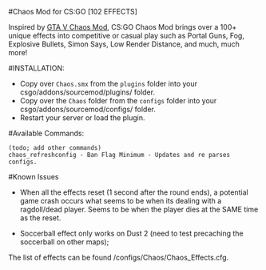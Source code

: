 #Chaos Mod for CS:GO [102 EFFECTS]

Inspired by [GTA V Chaos Mod](https://www.gta5-mods.com/scripts/chaos-mod-v-beta), CS:GO Chaos Mod brings over a 100+ unique effects into competitive or casual play such as Portal Guns, Fog, Explosive Bullets, Simon Says, Low Render Distance, and much, much more!


#INSTALLATION:
- Copy over `Chaos.smx` from the `plugins` folder into your csgo/addons/sourcemod/plugins/ folder.
- Copy over the `Chaos` folder from the `configs` folder into your csgo/addons/sourcemod/configs/ folder.
- Restart your server or load the plugin.

#Available Commands:
```
(todo; add other commands)
chaos_refreshconfig - Ban Flag Minimum - Updates and re parses configs.
```


#Known Issues
- When all the effects reset (1 second after the round ends), a potential game crash occurs what seems to be when its dealing with a ragdoll/dead player.
  Seems to be when the player dies at the SAME time as the reset.
  
- Soccerball effect only works on Dust 2 (need to test precaching the soccerball on other maps);


The list of effects can be found /configs/Chaos/Chaos_Effects.cfg. 